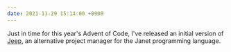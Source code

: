 ```yaml
---
date: 2021-11-29 15:14:00 +0900
---
```


Just in time for this year's Advent of Code, I've released an initial version of [Jeep](https://github.com/pyrmont/jeep), an alternative project manager for the Janet programming language.
